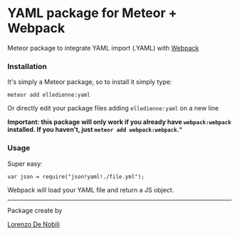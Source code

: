 # YAML package for Meteor + Webpack

Meteor package to integrate YAML import (.YAML) with [Webpack](https://atmospherejs.com/webpack/webpack)

### Installation
It's simply a Meteor package, so to install it simply type:

```
meteor add elledienne:yaml
```

Or directly edit your package files adding `elledienne:yaml` on a new line

**Important: this package will only work if you already have `webpack:webpack` installed. If you haven't, just `meteor add webpack:webpack`.***

### Usage
Super easy:

```
var json = require("json!yaml!./file.yml");
```

Webpack will load your YAML file and return a JS object.

---
Package create by

[Lorenzo De Nobili](https://it.linkedin.com/in/elledienne)
